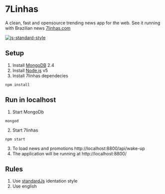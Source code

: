 
# 7Linhas
A clean, fast and opensource trending news app for the web.
See it running with Brazilian news [7linhas.com](7linhas.com)

[![js-standard-style](https://img.shields.io/badge/code%20style-standard-brightgreen.svg)](http://standardjs.com/)

## Setup

1. Install [MongoDB](https://docs.mongodb.com/manual/tutorial/install-mongodb-on-linux/) 2.4
1. Install [Node.js](https://nodejs.org) v5
1. Install 7linhas dependecies
```
npm install
```

## Run in localhost

1. Start MongoDb
```
mongod
```
2. Start 7linhas
```
npm start
```
3. To load news and promotions http://localhost:8800/api/wake-up
4. The application will be running at http://localhost:8800/

## Rules

1. Use [standardJs](https://github.com/feross/standard) identation style
1. Use english
